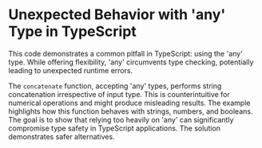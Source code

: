 # Unexpected Behavior with 'any' Type in TypeScript

This code demonstrates a common pitfall in TypeScript: using the 'any' type. While offering flexibility, 'any' circumvents type checking, potentially leading to unexpected runtime errors. 

The `concatenate` function, accepting 'any' types, performs string concatenation irrespective of input type. This is counterintuitive for numerical operations and might produce misleading results.  The example highlights how this function behaves with strings, numbers, and booleans. The goal is to show that relying too heavily on 'any' can significantly compromise type safety in TypeScript applications.  The solution demonstrates safer alternatives.